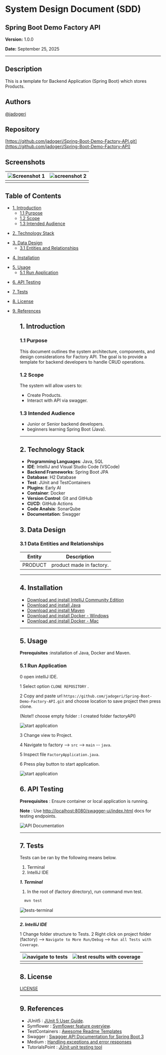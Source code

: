 # **System Design Document (SDD)**

## **Spring Boot Demo Factory API**

**Version:** 1.0.0

**Date:** September 25, 2025

---

## Description

This is a template for Backend Application (Spring Boot) which stores Products.

## Authors

[@jadogeri](https://www.github.com/jadogeri)

## Repository

[https://github.com/jadogeri/Spring-Boot-Demo-Factory-API.git](https://github.com/jadogeri/Spring-Boot-Demo-Factory-API)


## Screenshots

| ![Screenshot 1](assets/images/screenshot1.png) | ![screenshot 2](assets/images/screenshot2.png) |
| -------------------------------------------- | -------------------------------------------- |
|                                              |                                              |

## Table of Contents

<ul>
    <li><a href="#1-introduction">1. Introduction</a>
        <ul>
            <li><a href="#11-purpose">1.1 Purpose</a> </li>
            <li><a href="#12-scope">1.2 Scope</a> </li>
            <li><a href="#13-intended-audience">1.3 Intended Audience</a> </li>
        </ul>
    </li>
</ul>
    <ul>
      <li><a href="#2-technology-stack">2. Technology Stack</a>
      </li>
    </ul>
    <ul>
      <li><a href="#3-data-design">3. Data Design</a>
        <ul>
          <li><a href="#31-data-entities-and-relationships">3.1 Entities and Relationships</a> </li>
        </ul>
      </li>
    </ul> 
    <ul>
      <li><a href="#4-installation">4. Installation</a>
      </li>
    </ul> 
    <ul>
        <li><a href="#5-usage">5. Usage</a>
        <ul>
            <li><a href="#51-run-application">5.1 Run Application</a> </li>
        </ul>
        </li>
    </ul> 
    <ul>
        <li><a href="#6-api-testing">6. API Testing</a>
        </li>
    </ul> 
    <ul>
        <li><a href="#7-tests">7. Tests</a>
        </li>
    </ul>  
    <ul>  
        <li><a href="#8-license">8. License</a>
        </li>
    </ul> 
    <ul> 
        <li><a href="#9-references">9. References</a>
        </li>
    <ul>

## **1. Introduction**

### **1.1 Purpose**

This document outlines the system architecture, components, and design considerations for Factory API. The goal is to provide a template for backend developers to handle CRUD operations.

### **1.2 Scope**

The system will allow users to:

- Create Products.
- Interact with API via swagger.

### **1.3 Intended Audience**

- Junior or Senior backend developers.
- beginners learning Spring Boot (Java).

---

## **2. Technology Stack**

- **Programming Languages**: Java, SQL
- **IDE**: IntelliJ and Visual Studio Code (VSCode)
- **Backend Frameworks**: Spring Boot JPA
- **Database**: H2 Database
- **Test**: JUnit and TestContainers
- **Plugins**: Early AI
- **Container**: Docker
- **Version Control**: Git and GitHub
- **CI/CD**: GitHub Actions
- **Code Analsis**: SonarQube
- **Documentation**: Swagger


## **3. Data Design**

### **3.1 Data Entities and Relationships**

| Entity | Description                                          |
| ------ | ---------------------------------------------------- |
| PRODUCT   | product made in factory. |


---

## **4. Installation**

* [Download and install IntelliJ Community Edition](https://www.jetbrains.com/idea/download/?section=windows)
* [Download and install Java](https://www.oracle.com/java/technologies/downloads/)
* [Download and install Maven](https://maven.apache.org/download.cgi)
* [Download and install Docker - Windows](https://docs.docker.com/desktop/setup/install/windows-install/)
* [Download and install Docker - Mac](https://docs.docker.com/desktop/setup/install/mac-install/)

---

## **5. Usage**

**Prerequisites** :installation of Java, Docker and Maven.

### **5.1 Run Application**

0 open intelliJ IDE.

1 Select option `CLONE REPOSITORY` .

2 Copy and paste url `https://github.com/jadogeri/Spring-Boot-Demo-Factory-API.git` and choose location to save project then press clone.

 (Note!! choose empty folder : I created folder factoryAPI)

![start application](assets/images/cloneProject.png)


3 Change view to Project.

4 Navigate to factory --> `src` --> `main` -- `java`.

5 Inspect file `FactoryApplication.java`.

6 Press play button to start application.

![start application](assets/images/runApp.png)


## **6. API Testing**

**Prerequisites** : Ensure container or local application is running.

**Note** : Use [http://localhost:8080/swagger-ui/index.html](http://localhost:8080/swagger-ui/index.html) docs for testing endpoints.

![API Documentation](assets/images/swagger.png)


---

## **7. Tests**
Tests can be ran by the following means below.
<ol>
  <li>Terminal</li>
  <li>IntelliJ IDE </li>
</ol>

***1. Terminal***


1. In the root of (factory directory), run command mvn test.

```bash
  mvn test
```

![tests-terminal](assets/images/tests-terminal.png)

---

***2. IntelliJ IDE***


1 Change folder structure to Tests.
2 Right click on project folder (factory) --> `Navigate to More Run/Debug` --> `Run all Tests with Coverage`.

| ![navigate to tests](assets/images/navigate-to-tests-coverage.png) | ![test results with coverage](assets/images/tests-coverage.png) |
| -------------------------------------------- | -------------------------------------------- |
|                                              |                                              |
## **8. License**

[LICENSE](/LICENSE)

---

## **9. References**

* JUnit5 : [JUnit 5 User Guide](https://docs.junit.org/current/user-guide/).
* Symflower : [Symflower feature overview](https://www.youtube.com/watch?v=17KKqlLNcTc).
* TestContainers : [Awesome Readme Templates](https://awesomeopensource.com/project/elangosundar/awesome-README-templates)
* Swagger :  [Swagger API Documentation for Spring Boot 3](https://www.baeldung.com/spring-rest-openapi-documentation)
* Medium : [Handling exceptions and error responses ](https://leejjon.medium.com/handling-exceptions-and-error-responses-in-java-rest-services-afda273c9d2f)
* TutorialsPoint : [JUnit unit testing tool](https://www.tutorialspoint.com/junit/junit_basic_usage.htm)
